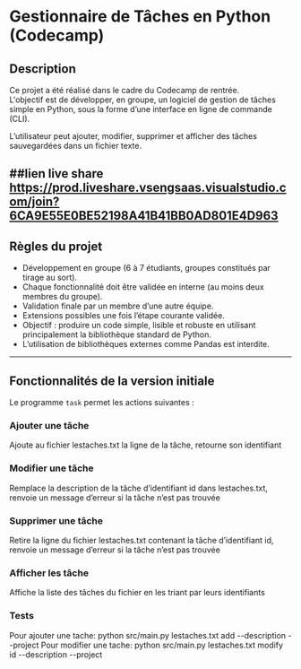 # Gestionnaire de Tâches en Python (Codecamp)

## Description
Ce projet a été réalisé dans le cadre du Codecamp de rentrée.  
L'objectif est de développer, en groupe, un logiciel de gestion de tâches simple en Python, sous la forme d’une interface en ligne de commande (CLI).  

L’utilisateur peut ajouter, modifier, supprimer et afficher des tâches sauvegardées dans un fichier texte.


##lien live share 
https://prod.liveshare.vsengsaas.visualstudio.com/join?6CA9E55E0BE52198A41B41BB0AD801E4D963
---

## Règles du projet
- Développement en groupe (6 à 7 étudiants, groupes constitués par tirage au sort).
- Chaque fonctionnalité doit être validée en interne (au moins deux membres du groupe).
- Validation finale par un membre d’une autre équipe.
- Extensions possibles une fois l’étape courante validée.
- Objectif : produire un code simple, lisible et robuste en utilisant principalement la bibliothèque standard de Python.
- L’utilisation de bibliothèques externes comme Pandas est interdite.

---

## Fonctionnalités de la version initiale
Le programme `task` permet les actions suivantes :

### Ajouter une tâche
Ajoute au fichier lestaches.txt la ligne de la tâche, retourne son identifiant
### Modifier une tâche 
Remplace la description de la tâche d’identifiant id dans lestaches.txt, renvoie un message d’erreur si la tâche n’est pas trouvée
### Supprimer une tâche
Retire la ligne du fichier lestaches.txt contenant la tâche d’identifiant id, renvoie un message d’erreur si la tâche n’est pas trouvée
### Afficher les tâche
Affiche la liste des tâches du fichier en les triant par leurs identifiants




### Tests

Pour ajouter une tache: python src/main.py lestaches.txt add --description <DESCRIPTION> --project <NOM PROJET>
Pour modifier une tache: python src/main.py lestaches.txt modify id <ID> --description <NEW DESCRIPTION> --project <NEW PROJECT NAME>
